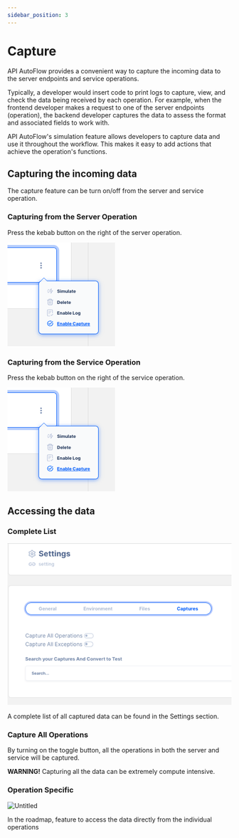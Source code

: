 ```yaml
---
sidebar_position: 3
---
```

# Capture

API AutoFlow provides a convenient way to capture the incoming data to the server endpoints and service operations.

Typically, a developer would insert code to print logs to capture, view, and check the data being received by each operation. For example, when the frontend developer makes a request to one of the server endpoints (operation), the backend developer captures the data to assess the format and associated fields to work with.

API AutoFlow's simulation feature allows developers to capture data and use it throughout the workflow. This makes it easy to add actions that achieve the operation's functions.

## Capturing the incoming data

The capture feature can be turn on/off from the server and service operation. 

### Capturing from the Server Operation

Press the kebab button on the right of the server operation.

![Untitled](Untitled.png)

### Capturing from the Service Operation

Press the kebab button on the right of the service operation.

![Untitled](Untitled.png)

## Accessing the data

### Complete List

![Untitled](Untitled%201.png)

A complete list of all captured data can be found in the Settings section.

### Capture All Operations

By turning on the toggle button, all the operations in both the server and service will be captured.

**WARNING!**  Capturing all the data can be extremely compute intensive.

### Operation Specific

![Untitled](@site/static/img/roadmap.png)

In the roadmap, feature to access the data directly from the individual operations